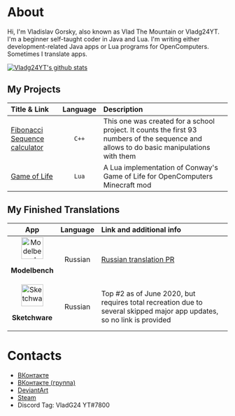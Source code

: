 # About
Hi, I'm Vladislav Gorsky, also known as Vlad The Mountain or Vladg24YT. I'm a beginner self-taught coder in Java and Lua. I'm writing either development-related Java apps or Lua programs for OpenComputers. Sometimes I translate apps.

[![Vladg24YT's github stats](https://github-readme-stats.vercel.app/api?username=Vladg24YT&include_all_commits=true&show_icons=true&theme=gruvbox)](https://github.com/anuraghazra/github-readme-stats)

## My Projects
| Title & Link | Language | Description |
| :-- | :-: | :-- |
| [Fibonacci Sequence calculator](https://github.com/Vladg24YT/Fibonacci-Sequence-calculator) | `C++` | This one was created for a school project. It counts the first 93 numbers of the sequence and allows to do basic manipulations with them |
| [Game of Life](https://github.com/Vladg24YT/Game-Of-Life) | `Lua` | A Lua implementation of Conway's Game of Life for OpenComputers Minecraft mod |

## My Finished Translations
| App | Language | Link and additional info |
| :-: | :-: | :-- |
| <img alt="Modelbench" src="https://raw.githubusercontent.com/Nimikita/Modelbench/master/options/windows/icons/icon.ico" width="50" height="50">**<p>Modelbench</p>** | Russian | [Russian translation PR](https://github.com/Nimikita/Modelbench/pull/1)
| <img alt="Sketchware" src="https://cs5-1.4pda.to/13741018.png" width="50" height="50">**<p>Sketchware</p>** | Russian | Top #2 as of June 2020, but requires total recreation due to several skipped major app updates, so no link is provided |

# Contacts
- [ВКонтакте](https://vk.com/vladg24yt)
- [ВКонтакте (группа)](https://vk.com/ru_vladg24yt)
- [DeviantArt](https://www.deviantart.com/vladg24yt)
- [Steam](https://steamcommunity.com/id/vladg24yt)
- Discord Tag: VladG24 YT#7800
